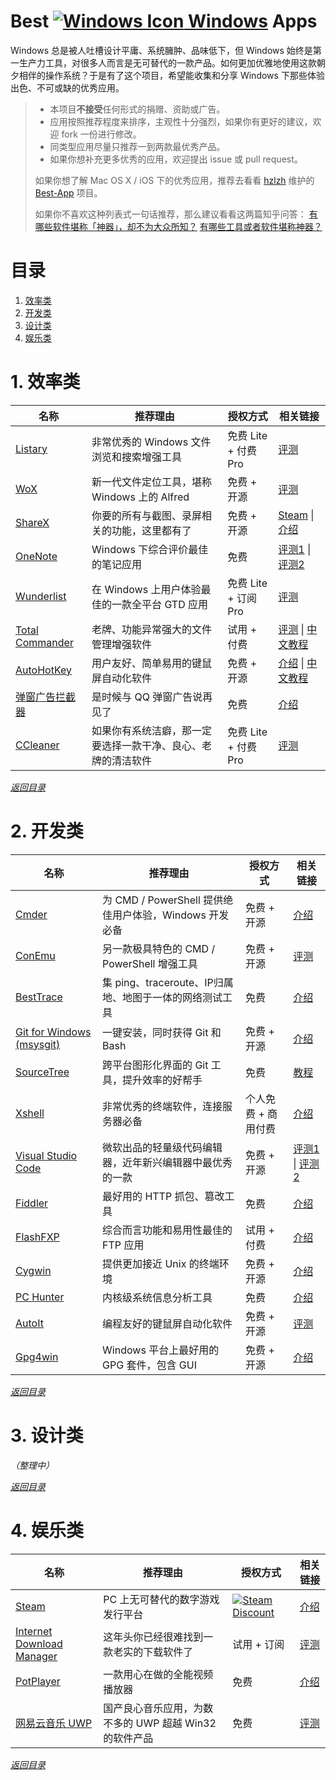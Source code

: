 # Best [![Windows Icon][1] Windows][2] Apps

Windows 总是被人吐槽设计平庸、系统臃肿、品味低下，但 Windows 始终是第一生产力工具，对很多人而言是无可替代的一款产品。如何更加优雅地使用这款朝夕相伴的操作系统？于是有了这个项目，希望能收集和分享 Windows 下那些体验出色、不可或缺的优秀应用。

> * 本项目**不接受**任何形式的捐赠、资助或广告。
> * 应用按照推荐程度来排序，主观性十分强烈，如果你有更好的建议，欢迎 fork 一份进行修改。
> * 同类型应用尽量只推荐一到两款最优秀产品。
> * 如果你想补充更多优秀的应用，欢迎提出 issue 或 pull request。
> 
> 如果你想了解 Mac OS X / iOS 下的优秀应用，推荐去看看 [hzlzh][3] 维护的 [Best-App][4] 项目。
> 
> 如果你不喜欢这种列表式一句话推荐，那么建议看看这两篇知乎问答：
> [有哪些软件堪称「神器」，却不为大众所知？][5]
> [有哪些工具或者软件堪称神器？][6]

# 目录

 1. [效率类][7]
 2. [开发类][8]
 3. [设计类][9]
 4. [娱乐类][10]

# 1. 效率类

|名称|推荐理由|授权方式|相关链接|
|---|---|---|---|
|[Listary][11]|非常优秀的 Windows 文件浏览和搜索增强工具|免费 Lite + 付费 Pro|[评测][12]|
|[WoX][13]|新一代文件定位工具，堪称 Windows 上的 Alfred|免费 + 开源|[评测][14]|
|[ShareX][15]|你要的所有与截图、录屏相关的功能，这里都有了|免费 + 开源|[Steam][16] \| [介绍][17]|
|[OneNote][18]|Windows 下综合评价最佳的笔记应用|免费|[评测1][19] \| [评测2][20]|
|[Wunderlist][21]|在 Windows 上用户体验最佳的一款全平台 GTD 应用|免费 Lite + 订阅 Pro|[评测][22]|
|[Total Commander][23]|老牌、功能异常强大的文件管理增强软件|试用 + 付费|[评测][24] \| [中文教程][25]|
|[AutoHotKey][26]|用户友好、简单易用的键鼠屏自动化软件|免费 + 开源|[介绍][27] \| [中文教程][28]|
|[弹窗广告拦截器][29]|是时候与 QQ 弹窗广告说再见了|免费|[介绍][30]|
|[CCleaner][31]|如果你有系统洁癖，那一定要选择一款干净、良心、老牌的清洁软件|免费 Lite + 付费 Pro|[评测][32]|

[*返回目录*][33]

# 2. 开发类

|名称|推荐理由|授权方式|相关链接|
|---|---|---|---|
|[Cmder][34]|为 CMD / PowerShell 提供绝佳用户体验，Windows 开发必备|免费 + 开源|[介绍][35]|
|[ConEmu][36]|另一款极具特色的 CMD / PowerShell 增强工具|免费 + 开源|[评测][37]|
|[BestTrace][38]|集 ping、traceroute、IP归属地、地图于一体的网络测试工具|免费|[介绍][39]|
|[Git for Windows (msysgit)][40]|一键安装，同时获得 Git 和 Bash|免费 + 开源|[介绍][41]|
|[SourceTree][42]|跨平台图形化界面的 Git 工具，提升效率的好帮手|免费|[教程][43]|
|[Xshell][44]|非常优秀的终端软件，连接服务器必备|个人免费 + 商用付费|[介绍][45]|
|[Visual Studio Code][46]|微软出品的轻量级代码编辑器，近年新兴编辑器中最优秀的一款|免费 + 开源|[评测1][47] \| [评测2][48]|
|[Fiddler][49]|最好用的 HTTP 抓包、篡改工具|免费|[介绍][50]|
|[FlashFXP][51]|综合而言功能和易用性最佳的 FTP 应用|试用 + 付费|[介绍][52]|
|[Cygwin][53]|提供更加接近 Unix 的终端环境|免费 + 开源|[介绍][54]|
|[PC Hunter][55]|内核级系统信息分析工具|免费|[介绍][56]|
|[AutoIt][57]|编程友好的键鼠屏自动化软件|免费 + 开源|[评测][58]|
|[Gpg4win][59]|Windows 平台上最好用的 GPG 套件，包含 GUI|免费 + 开源|[介绍][60]|

[*返回目录*][61]

# 3. 设计类

*（整理中）*

[*返回目录*][62]

# 4. 娱乐类

|名称|推荐理由|授权方式|相关链接|
|---|---|---|---|
|[Steam][63]|PC 上无可替代的数字游戏发行平台|[![Steam Discount][64]][65]|[介绍][66]|
|[Internet Download Manager][67]|这年头你已经很难找到一款老实的下载软件了|试用 + 订阅|[评测][68]|
|[PotPlayer][69]|一款用心在做的全能视频播放器|免费|[介绍][70]|
|[网易云音乐 UWP][71]|国产良心音乐应用，为数不多的 UWP 超越 Win32 的软件产品|免费|[评测][72]|

[*返回目录*][73]


  [1]: http://i.imgur.com/waCNjA2.png
  [2]: https://www.microsoft.com/zh-cn/windows
  [3]: https://github.com/hzlzh
  [4]: https://github.com/hzlzh/Best-App
  [5]: https://www.zhihu.com/question/36546814
  [6]: https://www.zhihu.com/question/20772002
  [7]: #1-%E6%95%88%E7%8E%87%E7%B1%BB
  [8]: #2-%E5%BC%80%E5%8F%91%E7%B1%BB
  [9]: #3-%E8%AE%BE%E8%AE%A1%E7%B1%BB
  [10]: #4-%E5%A8%B1%E4%B9%90%E7%B1%BB
  [11]: http://www.listary.com/
  [12]: http://www.iplaysoft.com/listary.html
  [13]: https://github.com/Wox-launcher/Wox
  [14]: http://www.cnblogs.com/jadeboy/p/5517515.html
  [15]: https://getsharex.com/
  [16]: http://store.steampowered.com/app/400040/
  [17]: http://www.appinn.com/sharex/
  [18]: https://www.onenote.com/
  [19]: https://www.zhihu.com/question/21928562
  [20]: http://test.smzdm.com/pingce/p/10550/
  [21]: https://www.wunderlist.com/
  [22]: http://www.iplaysoft.com/wunderlist.html
  [23]: http://www.ghisler.com/
  [24]: https://www.zhihu.com/question/21616258
  [25]: https://xbeta.info/studytc/index.htm
  [26]: https://autohotkey.com/
  [27]: https://zh.wikipedia.org/wiki/AutoHotkey
  [28]: https://autohotkey.com/boards/viewtopic.php?t=1099
  [29]: https://www.zhihu.com/question/24265718/answer/27226434
  [30]: http://www.appinn.com/close-a-d-s/
  [31]: https://www.piriform.com/ccleaner/download
  [32]: http://www.iplaysoft.com/ccleaner.html
  [33]: #%E7%9B%AE%E5%BD%95
  [34]: http://cmder.net/
  [35]: http://www.jeffjade.com/2016/01/13/2016-01-13-windows-software-cmder/
  [36]: https://sourceforge.net/projects/conemu/
  [37]: https://zhuanlan.zhihu.com/p/20947499
  [38]: http://www.ipip.net/download.html
  [39]: http://blog.sina.com.cn/s/blog_5f5a3dff0102wdf4.html
  [40]: https://git-for-windows.github.io/
  [41]: http://www.worldhello.net/gotgit/01-meet-git/060-install-on-windows-msysgit.html
  [42]: https://www.sourcetreeapp.com/
  [43]: http://blog.csdn.net/jackjia2015/article/details/51140552
  [44]: https://www.netsarang.com/products/xsh_overview.html
  [45]: http://www.portablesoft.org/xshell/
  [46]: https://code.visualstudio.com/
  [47]: https://segmentfault.com/a/1190000002721112
  [48]: http://www.jianshu.com/p/2ae767137725
  [49]: http://www.telerik.com/fiddler
  [50]: http://mccxj.github.io/blog/20130531_introduce-to-fiddler.html
  [51]: https://www.flashfxp.com/
  [52]: http://baike.baidu.com/item/FlashFXP
  [53]: https://www.cygwin.com/
  [54]: http://blog.csdn.net/msnlogo/article/details/4063439
  [55]: http://www.xuetr.com/
  [56]: http://baike.baidu.com/view/10024019.htm
  [57]: https://www.autoitscript.com/
  [58]: http://www.diggerplus.org/archives/1952
  [59]: https://www.gpg4win.org/
  [60]: http://terrychen.info/encryption-gpg4win/
  [61]: #%E7%9B%AE%E5%BD%95
  [62]: #%E7%9B%AE%E5%BD%95
  [63]: http://store.steampowered.com/
  [64]: http://i.imgur.com/Ey5B8RU.png
  [65]: https://www.google.com/search?q=steam%20memes&tbm=isch
  [66]: https://zh.wikipedia.org/wiki/Steam
  [67]: https://www.internetdownloadmanager.com/
  [68]: https://xbeta.info/idm.htm
  [69]: https://potplayer.daum.net/
  [70]: http://baike.baidu.com/item/PotPlayer
  [71]: https://www.microsoft.com/zh-cn/store/apps/%E7%BD%91%E6%98%93%E4%BA%91%E9%9F%B3%E4%B9%90uwp/9nblggh6g0jf
  [72]: http://zhihu.com/question/38409442/answer/76287469
  [73]: #%E7%9B%AE%E5%BD%95
